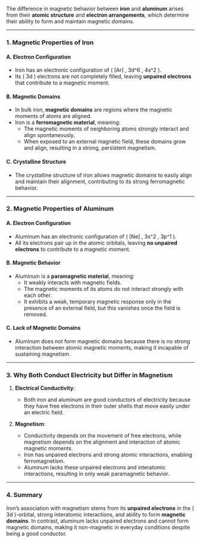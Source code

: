 The difference in magnetic behavior between **iron** and **aluminum** arises from their **atomic structure** and **electron arrangements**, which determine their ability to form and maintain magnetic domains.

---

### **1. Magnetic Properties of Iron**
#### **A. Electron Configuration**
- Iron has an electronic configuration of \( [Ar] \, 3d^6 \, 4s^2 \).
- Its \( 3d \) electrons are not completely filled, leaving **unpaired electrons** that contribute to a magnetic moment.

#### **B. Magnetic Domains**
- In bulk iron, **magnetic domains** are regions where the magnetic moments of atoms are aligned.
- Iron is a **ferromagnetic material**, meaning:
  - The magnetic moments of neighboring atoms strongly interact and align spontaneously.
  - When exposed to an external magnetic field, these domains grow and align, resulting in a strong, persistent magnetism.

#### **C. Crystalline Structure**
- The crystalline structure of iron allows magnetic domains to easily align and maintain their alignment, contributing to its strong ferromagnetic behavior.

---

### **2. Magnetic Properties of Aluminum**
#### **A. Electron Configuration**
- Aluminum has an electronic configuration of \( [Ne] \, 3s^2 \, 3p^1 \).
- All its electrons pair up in the atomic orbitals, leaving **no unpaired electrons** to contribute to a magnetic moment.

#### **B. Magnetic Behavior**
- Aluminum is a **paramagnetic material**, meaning:
  - It weakly interacts with magnetic fields.
  - The magnetic moments of its atoms do not interact strongly with each other.
  - It exhibits a weak, temporary magnetic response only in the presence of an external field, but this vanishes once the field is removed.

#### **C. Lack of Magnetic Domains**
- Aluminum does not form magnetic domains because there is no strong interaction between atomic magnetic moments, making it incapable of sustaining magnetism.

---

### **3. Why Both Conduct Electricity but Differ in Magnetism**
1. **Electrical Conductivity**:
   - Both iron and aluminum are good conductors of electricity because they have free electrons in their outer shells that move easily under an electric field.

2. **Magnetism**:
   - Conductivity depends on the movement of free electrons, while magnetism depends on the alignment and interaction of atomic magnetic moments.
   - Iron has unpaired electrons and strong atomic interactions, enabling ferromagnetism.
   - Aluminum lacks these unpaired electrons and interatomic interactions, resulting in only weak paramagnetic behavior.

---

### **4. Summary**
Iron’s association with magnetism stems from its **unpaired electrons** in the \( 3d \)-orbital, strong interatomic interactions, and ability to form **magnetic domains**. In contrast, aluminum lacks unpaired electrons and cannot form magnetic domains, making it non-magnetic in everyday conditions despite being a good conductor.

